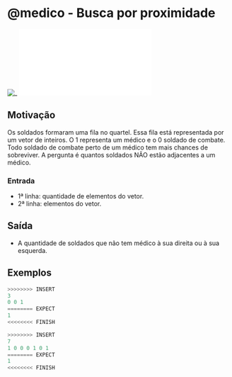 # @medico - Busca por proximidade

![_](cover.jpg)
![_](solver.cpp)

## Motivação

Os soldados formaram uma fila no quartel. Essa fila está representada por um vetor de inteiros. O 1 representa um médico e o 0 soldado de combate. Todo soldado de combate perto de um médico tem mais chances de sobreviver. A pergunta é quantos soldados NÃO estão adjacentes a um médico.  

### Entrada

* 1ª linha:  quantidade de elementos do vetor.
* 2ª linha:  elementos do vetor.

## Saída

* A quantidade de soldados que não tem médico à sua direita ou à sua esquerda.

## Exemplos

``` py
>>>>>>>> INSERT
3
0 0 1
======== EXPECT
1
<<<<<<<< FINISH
```

```py
>>>>>>>> INSERT
7
1 0 0 0 1 0 1
======== EXPECT
1
<<<<<<<< FINISH
```
